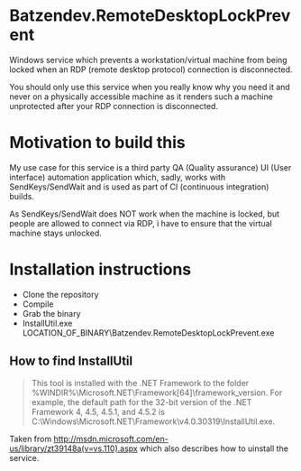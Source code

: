 Batzendev.RemoteDesktopLockPrevent
==================================

Windows service which prevents a workstation/virtual machine from being locked when an RDP (remote desktop protocol) connection is disconnected.

You should only use this service when you really know why you need it and never on a physically accessible machine as it renders such a machine unprotected after your RDP connection is disconnected.

# Motivation to build this
My use case for this service is a third party QA (Quality assurance) UI (User interface) automation application which, sadly, works with SendKeys/SendWait and is used as part of CI (continuous integration) builds.

As SendKeys/SendWait does NOT work when the machine is locked, but people are allowed to connect via RDP, i have to ensure that the virtual machine stays unlocked.

# Installation instructions
- Clone the repository
- Compile
- Grab the binary
- InstallUtil.exe LOCATION_OF_BINARY\Batzendev.RemoteDesktopLockPrevent.exe

## How to find InstallUtil
> This tool is installed with the .NET Framework to the folder %WINDIR%\Microsoft.NET\Framework[64]\framework_version. For example, the default path for the 32-bit version of the .NET Framework 4, 4.5, 4.5.1, and 4.5.2 is C:\Windows\Microsoft.NET\Framework\v4.0.30319\InstallUtil.exe.

Taken from http://msdn.microsoft.com/en-us/library/zt39148a(v=vs.110).aspx which also describes how to uinstall the service.
